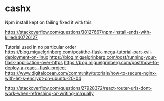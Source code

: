 # cashx
Npm install kept on failing fixed it with this

https://stackoverflow.com/questions/38127667/npm-install-ends-with-killed/40726127


Tutorial used in no particular order
https://blog.miguelgrinberg.com/post/the-flask-mega-tutorial-part-xvii-deployment-on-linux
https://blog.miguelgrinberg.com/post/running-your-flask-application-over-https
https://blog.miguelgrinberg.com/post/how-to-deploy-a-react--flask-project
https://www.digitalocean.com/community/tutorials/how-to-secure-nginx-with-let-s-encrypt-on-ubuntu-20-04

https://stackoverflow.com/questions/27928372/react-router-urls-dont-work-when-refreshing-or-writing-manually
